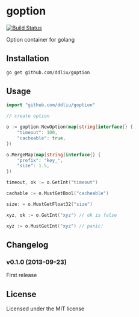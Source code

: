 # goption

[![Build Status](https://travis-ci.org/ddliu/goption.png?branch=master)](https://travis-ci.org/ddliu/goption)

Option container for golang

##  Installation

```bash
go get github.com/ddliu/goption
```

## Usage

```go
import "github.com/ddliu/goption"

// create option

o := goption.NewOption(map[string]interface{} {
    "timeout": 100,
    "cacheable": true,
})

o.MergeMap(map[string]interface{} {
    "prefix": "key_",
    "size": 1.5,
})

timeout, ok := o.GetInt("timeout")

cachable := o.MustGetBool("cacheable")

size: = o.MustGetFloat32("size")

xyz, ok := o.GetInt("xyz") // ok is false

xyz := o.MustGetInt("xyz") // panic!
```

## Changelog

### v0.1.0 (2013-09-23)

First release

## License

Licensed under the MIT license

